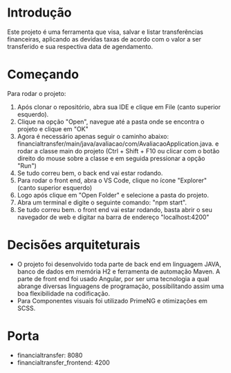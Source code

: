 # Introdução

Este projeto é uma ferramenta que visa, salvar e listar transferências financeiras, aplicando as devidas
taxas de acordo com o valor a ser transferido e sua respectiva data de agendamento.

# Começando

Para rodar o projeto:

1. Após clonar o repositório, abra sua IDE e clique em File (canto superior esquerdo).
2. Clique na opção "Open", navegue até a pasta onde se encontra o projeto e clique em "OK"
3. Agora é necessário apenas seguir o caminho abaixo:
   financialtransfer/main/java/avaliacao/com/AvaliacaoApplication.java.
   e rodar a classe main do projeto (Ctrl + Shift + F10 ou clicar com o botão direito do mouse sobre
    a classe e em seguida pressionar a opção "Run")
4. Se tudo correu bem, o back end vai estar rodando.
5. Para rodar o front end, abra o VS Code, clique no ícone "Explorer" (canto superior esquerdo)
6. Logo após clique em "Open Folder" e selecione a pasta do projeto.
7. Abra um terminal e digite o seguinte comando: "npm start".
8. Se tudo correu bem. o front end vai estar rodando, basta abrir o seu navegador de web e digitar na barra
de endereço "localhost:4200"

# Decisões arquiteturais

- O projeto foi desenvolvido toda parte de back end em linguagem JAVA, banco de dados em memória
H2 e ferramenta de automação Maven. A parte de front end foi usado Angular, por ser uma tecnologia a qual
abrange diversas linguagens de programação, possibilitando assim uma boa flexibilidade na codificação.
- Para Componentes visuais foi utilizado PrimeNG e otimizações em SCSS.

# Porta

- financialtransfer: 8080
- financialtransfer_frontend: 4200